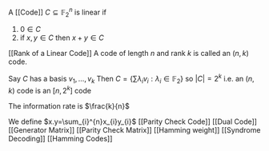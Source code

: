 A [[Code]] $C\subseteq \mathbb{F}_{2}^{n}$ is linear if
1. $0\in C$
2. if $x,y\in C$ then $x+y\in C$

[[Rank of a Linear Code]]
A code of length $n$ and rank $k$ is called an $(n,k)$ code. 

Say $C$ has a basis $v_{1},\dots,v_{k}$
Then $C=\left\{  \sum \lambda_{i}v_{i}:\lambda_{i}\in \mathbb{F}_{2}  \right\}$ so $\lvert C \rvert=2^{k}$
i.e. an $(n,k)$ code is an $[n,2^{k}]$ code

The information rate is $\frac{k}{n}$

We define $x.y=\sum_{i}^{n}x_{i}y_{i}$
[[Parity Check Code]]
[[Dual Code]]
[[Generator Matrix]]
[[Parity Check Matrix]]
[[Hamming weight]]
[[Syndrome Decoding]]
[[Hamming Codes]]

